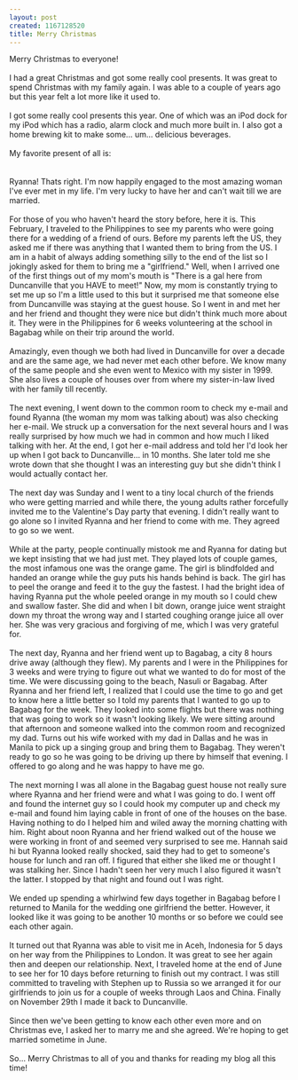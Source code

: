 ```yaml
--- 
layout: post
created: 1167128520
title: Merry Christmas
---
```

Merry Christmas to everyone!<br /><br />I had a great Christmas and got some really cool presents.  It was great to spend Christmas with my family again.  I was able to a couple of years ago but this year felt a lot more like it used to.<br /><br />I got some really cool presents this year.  One of which was an iPod dock for my iPod which has a radio, alarm clock and much more built in.  I also got a home brewing kit to make some... um... delicious beverages.<br /><br />My favorite present of all is:<br /><br /><a href="/sites/default/files/blog/Randall-and-Ryanna-788326.jpg"><img style="cursor:pointer;" src="/sites/default/files/blog/Randall-and-Ryanna-787074.jpg" alt="" border="0" /></a><br /><br />Ryanna!  Thats right.  I'm now happily engaged to the most amazing woman I've ever met in my life.  I'm very lucky to have her and can't wait till we are married.<br /><br />For those of you who haven't heard the story before, here it is.  This February, I traveled to the Philippines to see my parents who were going there for a wedding of a friend of ours.  Before my parents left the US, they asked me if there was anything that I wanted them to bring from the US.  I am in a habit of always adding something silly to the end of the list so I jokingly asked for them to bring me a "girlfriend."  Well, when I arrived one of the first things out of my mom's mouth is "There is a gal here from Duncanville that you HAVE to meet!"  Now, my mom is constantly trying to set me up so I'm a little used to this but it surprised me that someone else from Duncanville was staying at the guest house.   So I went in and met her and her friend and thought they were nice but didn't think much more about it.  They were in the Philippines for 6 weeks volunteering at the school in Bagabag while on their trip around the world.<br /><br />Amazingly, even though we both had lived in Duncanville for over a decade and are the same age, we had never met each other before.  We know many of the same people and she even went to Mexico with my sister in 1999.  She also lives a couple of houses over from where my sister-in-law lived with her family till recently.<br /><br />The next evening, I went down to the common room to check my e-mail and found Ryanna (the woman my mom was talking about) was also checking her e-mail.  We struck up a conversation for the next several hours and I was really surprised by how much we had in common and how much I liked talking with her.  At the end, I got her e-mail address and told her I'd look her up when I got back to Duncanville... in 10 months.  She later told me she wrote down that she thought I was an interesting guy but she didn't think I would actually contact her.<br /><br />The next day was Sunday and I went to a tiny local church of the friends who were getting married and while there, the young adults rather forcefully invited me to the Valentine's Day party that evening.  I didn't really want to go alone so I invited Ryanna and her friend to come with me.  They agreed to go so we went.<br /><br />While at the party, people continually mistook me and Ryanna for dating but we kept insisting that we had just met.  They played lots of couple games, the most infamous one was the orange game.  The girl is blindfolded and handed an orange while the guy puts his hands behind is back.  The girl has to peel the orange and feed it to the guy the fastest.  I had the bright idea of having Ryanna put the whole peeled orange in my mouth so I could chew and swallow faster.  She did and when I bit down, orange juice went straight down my throat the wrong way and I started coughing orange juice all over her.  She was very gracious and forgiving of me, which I was very grateful for.<br /><br />The next day, Ryanna and her friend went up to Bagabag, a city 8 hours drive away (although they flew).  My parents and I were in the Philippines for 3 weeks and were trying to figure out what we wanted to do for most of the time.  We were discussing going to the beach, Nasuli or Bagabag.  After Ryanna and her friend left, I realized that I could use the time to go and get to know here a little better so I told my parents that I wanted to go up to Bagabag for the week.  They looked into some flights but there was nothing that was going to work so it wasn't looking likely.  We were sitting around that afternoon and someone walked into the common room and recognized my dad.  Turns out his wife worked with my dad in Dallas and he was in Manila to pick up a singing group and bring them to Bagabag.  They weren't ready to go so he was going to be driving up there by himself that evening.  I offered to go along and he was happy to have me go.<br /><br />The next morning I was all alone in the Bagabag guest house not really sure where Ryanna and her friend were and what I was going to do.  I went off and found the internet guy so I could hook my computer up and check my e-mail and found him laying cable in front of one of the houses on the base.  Having nothing to do I helped him and wiled away the morning chatting with him.  Right about noon Ryanna and her friend walked out of the house we were working in front of and seemed very surprised to see me.  Hannah said hi but Ryanna looked really shocked, said they had to get to someone's house for lunch and ran off.  I figured that either she liked me or thought I was stalking her.   Since I hadn't seen her very much I also figured it wasn't the latter.  I stopped by that night and found out I was right.<br /><br />We ended up spending a whirlwind few days together in Bagabag before I returned to Manila for the wedding one girlfriend the better.  However, it looked like it was going to be another 10 months or so before we could see each other again.<br /><br />It turned out that Ryanna was able to visit me in Aceh, Indonesia for 5 days on her way from the Philippines to London.  It was great to see her again then and deepen our relationship.  Next, I traveled home at the end of June to see her for 10 days before returning to finish out my contract.   I was still committed to traveling with Stephen up to Russia so we arranged it for our girlfriends to join us for a couple of weeks through Laos and China.  Finally on November 29th I made it back to Duncanville.<br /><br />Since then we've been getting to know each other even more and on Christmas eve, I asked her to marry me and she agreed.  We're hoping to get married sometime in June.<br /><br />So... Merry Christmas to all of you and thanks for reading my blog all this time!
